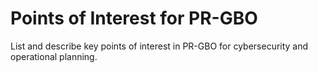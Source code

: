# Points of Interest for PR-GBO

List and describe key points of interest in PR-GBO for cybersecurity and operational planning.
